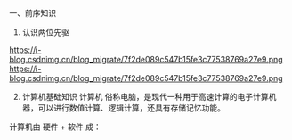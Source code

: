 一、前序知识
1. 认识两位先驱

https://i-blog.csdnimg.cn/blog_migrate/7f2de089c547b15fe3c77538769a27e9.png
https://i-blog.csdnimg.cn/blog_migrate/7f2de089c547b15fe3c77538769a27e9.png

2. 计算机基础知识
计算机 俗称电脑，是现代一种用于高速计算的电子计算机器，可以进行数值计算、逻辑计算，还具有存储记忆功能。

计算机由 硬件 + 软件 成：

